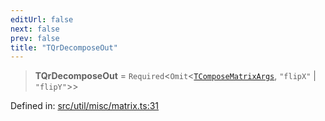 ```yaml
---
editUrl: false
next: false
prev: false
title: "TQrDecomposeOut"
---
```


> **TQrDecomposeOut** = `Required`\<`Omit`\<[`TComposeMatrixArgs`](/api/fabric/namespaces/util/type-aliases/tcomposematrixargs/), `"flipX"` \| `"flipY"`\>\>

Defined in: [src/util/misc/matrix.ts:31](https://github.com/fabricjs/fabric.js/blob/e114448a1bce9b68a3e1bba337bc0c83a35c1aa5/src/util/misc/matrix.ts#L31)

